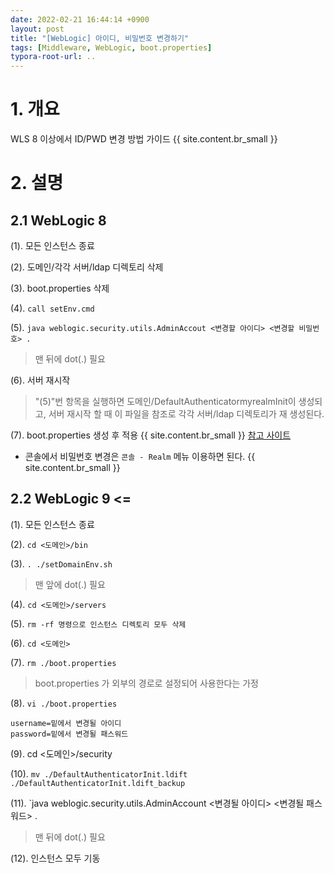 ```yaml
---
date: 2022-02-21 16:44:14 +0900
layout: post
title: "[WebLogic] 아이디, 비밀번호 변경하기"
tags: [Middleware, WebLogic, boot.properties]
typora-root-url: ..
---
```


# 1. 개요

WLS 8 이상에서 ID/PWD 변경 방법 가이드
{{ site.content.br_small }}

# 2. 설명

## 2.1 WebLogic 8

(1). 모든 인스턴스 종료

(2). 도메인/각각 서버/ldap 디렉토리 삭제

(3). boot.properties 삭제

(4). `call setEnv.cmd`

(5). `java weblogic.security.utils.AdminAccout <변경할 아이디> <변경할 비밀번호> .`

> 맨 뒤에 dot(.) 필요

(6). 서버 재시작

> "(5)"번 항목을 실행하면 도메인/DefaultAuthenticatormyrealmInit이 생성되고, 서버 재시작 할 때 이 파일을 참조로 각각 서버/ldap 디렉토리가 재 생성된다.

(7). boot.properties 생성 후 적용
{{ site.content.br_small }}
[참고 사이트](http://peoplesoft.ittoolbox.com/groups/technical-functional/peopletools-l/weblogic-81-administrator-password-reset-2765106)

* 콘솔에서 비밀번호 변경은 `콘솔 - Realm` 메뉴 이용하면 된다.
{{ site.content.br_small }}
## 2.2 WebLogic 9 <=

(1). 모든 인스턴스 종료

(2). `cd <도메인>/bin`

(3). `. ./setDomainEnv.sh`

> 맨 앞에 dot(.) 필요

(4). `cd <도메인>/servers`

(5). `rm -rf 명령으로 인스턴스 디렉토리 모두 삭제`

(6). `cd <도메인>`

(7). `rm ./boot.properties`

> boot.properties 가 외부의 경로로 설정되어 사용한다는 가정

(8). `vi ./boot.properties`

```
username=밑에서 변경될 아이디
password=밑에서 변경될 패스워드
```

(9). cd <도메인>/security

(10). `mv ./DefaultAuthenticatorInit.ldift ./DefaultAuthenticatorInit.ldift_backup`

(11). `java weblogic.security.utils.AdminAccount <변경될 아이디> <변경될 패스워드> .

> 맨 뒤에 dot(.) 필요

(12). 인스턴스 모두 기동
